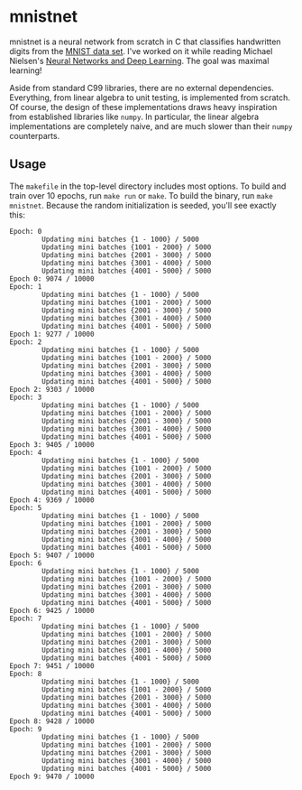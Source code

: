 # mnistnet

mnistnet is a neural network from scratch in C that classifies handwritten digits from the [MNIST data set](http://yann.lecun.com/exdb/mnist/). I've worked on it while reading Michael Nielsen's [Neural Networks and Deep Learning](http://neuralnetworksanddeeplearning.com/index.html). The goal was maximal learning!

Aside from standard C99 libraries, there are no external dependencies. Everything, from linear algebra to unit testing, is implemented from scratch. Of course, the design of these implementations draws heavy inspiration from established libraries like `numpy`. In particular, the linear algebra implementations are completely naive, and are much slower than their `numpy` counterparts.

## Usage

The `makefile` in the top-level directory includes most options. To build and train over 10 epochs, run `make run` or `make`. To build the binary, run `make mnistnet`. Because the random initialization is seeded, you'll see exactly this:

```
Epoch: 0
        Updating mini batches {1 - 1000} / 5000
        Updating mini batches {1001 - 2000} / 5000
        Updating mini batches {2001 - 3000} / 5000
        Updating mini batches {3001 - 4000} / 5000
        Updating mini batches {4001 - 5000} / 5000
Epoch 0: 9074 / 10000
Epoch: 1
        Updating mini batches {1 - 1000} / 5000
        Updating mini batches {1001 - 2000} / 5000
        Updating mini batches {2001 - 3000} / 5000
        Updating mini batches {3001 - 4000} / 5000
        Updating mini batches {4001 - 5000} / 5000
Epoch 1: 9277 / 10000
Epoch: 2
        Updating mini batches {1 - 1000} / 5000
        Updating mini batches {1001 - 2000} / 5000
        Updating mini batches {2001 - 3000} / 5000
        Updating mini batches {3001 - 4000} / 5000
        Updating mini batches {4001 - 5000} / 5000
Epoch 2: 9303 / 10000
Epoch: 3
        Updating mini batches {1 - 1000} / 5000
        Updating mini batches {1001 - 2000} / 5000
        Updating mini batches {2001 - 3000} / 5000
        Updating mini batches {3001 - 4000} / 5000
        Updating mini batches {4001 - 5000} / 5000
Epoch 3: 9405 / 10000
Epoch: 4
        Updating mini batches {1 - 1000} / 5000
        Updating mini batches {1001 - 2000} / 5000
        Updating mini batches {2001 - 3000} / 5000
        Updating mini batches {3001 - 4000} / 5000
        Updating mini batches {4001 - 5000} / 5000
Epoch 4: 9369 / 10000
Epoch: 5
        Updating mini batches {1 - 1000} / 5000
        Updating mini batches {1001 - 2000} / 5000
        Updating mini batches {2001 - 3000} / 5000
        Updating mini batches {3001 - 4000} / 5000
        Updating mini batches {4001 - 5000} / 5000
Epoch 5: 9407 / 10000
Epoch: 6
        Updating mini batches {1 - 1000} / 5000
        Updating mini batches {1001 - 2000} / 5000
        Updating mini batches {2001 - 3000} / 5000
        Updating mini batches {3001 - 4000} / 5000
        Updating mini batches {4001 - 5000} / 5000
Epoch 6: 9425 / 10000
Epoch: 7
        Updating mini batches {1 - 1000} / 5000
        Updating mini batches {1001 - 2000} / 5000
        Updating mini batches {2001 - 3000} / 5000
        Updating mini batches {3001 - 4000} / 5000
        Updating mini batches {4001 - 5000} / 5000
Epoch 7: 9451 / 10000
Epoch: 8
        Updating mini batches {1 - 1000} / 5000
        Updating mini batches {1001 - 2000} / 5000
        Updating mini batches {2001 - 3000} / 5000
        Updating mini batches {3001 - 4000} / 5000
        Updating mini batches {4001 - 5000} / 5000
Epoch 8: 9428 / 10000
Epoch: 9
        Updating mini batches {1 - 1000} / 5000
        Updating mini batches {1001 - 2000} / 5000
        Updating mini batches {2001 - 3000} / 5000
        Updating mini batches {3001 - 4000} / 5000
        Updating mini batches {4001 - 5000} / 5000
Epoch 9: 9470 / 10000
```
